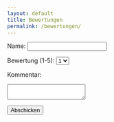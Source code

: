```yaml
---
layout: default
title: Bewertungen
permalink: /bewertungen/
---
```


<form action="https://formspree.io/f/mzzpvldr" method="POST">
  <label for="name">Name:</label>
  <input type="text" id="name" name="name" required>

  <label for="rating">Bewertung (1-5):</label>
  <select id="rating" name="rating" required>
    <option value="1">1</option>
    <option value="2">2</option>
    <option value="3">3</option>
    <option value="4">4</option>
    <option value="5">5</option>
  </select>

  <label for="message">Kommentar:</label>
  <textarea id="message" name="message" required></textarea>

  <button type="submit">Abschicken</button>
</form>
